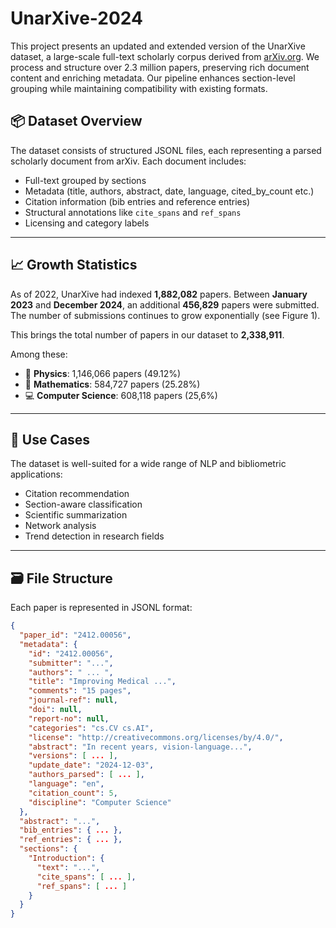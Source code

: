 # UnarXive-2024
This project presents an updated and extended version of the UnarXive dataset, a large-scale full-text scholarly corpus derived from [arXiv.org](https://arxiv.org). We process and structure over 2.3 million papers, preserving rich document content and enriching metadata. Our pipeline enhances section-level grouping while maintaining compatibility with existing formats.

## 📦 Dataset Overview

The dataset consists of structured JSONL files, each representing a parsed scholarly document from arXiv. Each document includes:

- Full-text grouped by sections
- Metadata (title, authors, abstract, date, language, cited_by_count etc.)
- Citation information (bib entries and reference entries)
- Structural annotations like `cite_spans` and `ref_spans`
- Licensing and category labels
---

## 📈 Growth Statistics

As of 2022, UnarXive had indexed **1,882,082** papers. Between **January 2023** and **December 2024**, an additional **456,829** papers were submitted. The number of submissions continues to grow exponentially (see Figure 1).

This brings the total number of papers in our dataset to **2,338,911**.

Among these:
- 📘 **Physics**: 1,146,066 papers (49.12%)
- 🧮 **Mathematics**: 584,727 papers (25.28%)
- 💻 **Computer Science**: 608,118 papers (25,6%)
---

## 🧠 Use Cases

The dataset is well-suited for a wide range of NLP and bibliometric applications:

- Citation recommendation
- Section-aware classification
- Scientific summarization
- Network analysis
- Trend detection in research fields

---

## 🗃️ File Structure

Each paper is represented in JSONL format:

```json
{
  "paper_id": "2412.00056",
  "metadata": {
    "id": "2412.00056",
    "submitter": "...",
    "authors": " ... ",
    "title": "Improving Medical ...",
    "comments": "15 pages",
    "journal-ref": null,
    "doi": null,
    "report-no": null,
    "categories": "cs.CV cs.AI",
    "license": "http://creativecommons.org/licenses/by/4.0/",
    "abstract": "In recent years, vision-language...",
    "versions": [ ... ],
    "update_date": "2024-12-03",
    "authors_parsed": [ ... ],
    "language": "en",
    "citation_count": 5,
    "discipline": "Computer Science"
  },
  "abstract": "...",
  "bib_entries": { ... },
  "ref_entries": { ... },
  "sections": {
    "Introduction": {
      "text": "...",
      "cite_spans": [ ... ],
      "ref_spans": [ ... ]
    }
  }
}

